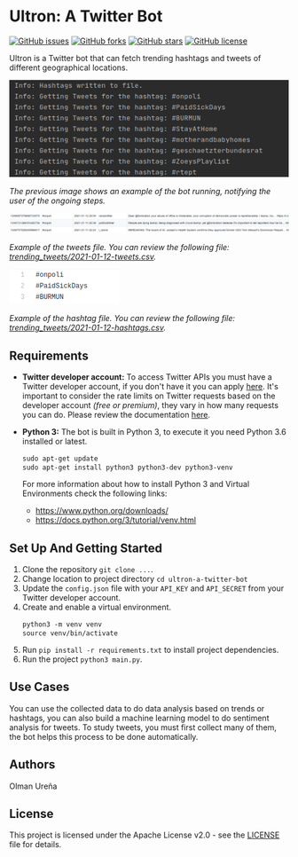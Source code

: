 # Ultron: A Twitter Bot

[![GitHub issues](https://img.shields.io/github/issues/olmaneuh/ultron-a-twitter-bot)](https://github.com/olmaneuh/ultron-a-twitter-bot/issues)
[![GitHub forks](https://img.shields.io/github/forks/olmaneuh/ultron-a-twitter-bot)](https://github.com/olmaneuh/ultron-a-twitter-bot/network)
[![GitHub stars](https://img.shields.io/github/stars/olmaneuh/ultron-a-twitter-bot)](https://github.com/olmaneuh/ultron-a-twitter-bot/stargazers)
[![GitHub license](https://img.shields.io/github/license/olmaneuh/ultron-a-twitter-bot)](https://github.com/olmaneuh/ultron-a-twitter-bot/blob/main/LICENSE)

Ultron is a Twitter bot that can fetch trending hashtags and tweets of different geographical locations.

![demo](./images/demo.png)

_The previous image shows an example of the bot running, notifying the user of the ongoing steps._

![tweets file](./images/file_example_1.png)

_Example of the tweets file. You can review the following file: [trending_tweets/2021-01-12-tweets.csv](https://github.com/olmaneuh/ultron-a-twitter-bot/blob/main/trending_tweets/2021-01-12-tweets.csv)._

![tweets file](./images/file_example_2.png)

_Example of the hashtag file. You can review the following file: [trending_tweets/2021-01-12-hashtags.csv](https://github.com/olmaneuh/ultron-a-twitter-bot/blob/main/trending_tweets/2021-01-12-hashtags.csv)._


## Requirements

* **Twitter developer account:** To access Twitter APIs you must have a Twitter developer account, 
  if you don't have it you can apply [here](https://developer.twitter.com/en/apply-for-access).
  It's important to consider the rate limits on Twitter requests based on the developer account _(free or premium)_, 
  they vary in how many requests you can do. Please review the documentation 
  [here](https://developer.twitter.com/en/docs/rate-limits).
  
* **Python 3:** The bot is built in Python 3, to execute it you need Python 3.6 installed or latest.
  ```
  sudo apt-get update
  sudo apt-get install python3 python3-dev python3-venv
  ```
  For more information about how to install Python 3  and Virtual Environments check the following links:
  * https://www.python.org/downloads/
  * https://docs.python.org/3/tutorial/venv.html


## Set Up And Getting Started

1. Clone the repository ``` git clone ... ```.
2. Change location to project directory ```cd ultron-a-twitter-bot```
3. Update the ```config.json``` file with your ```API_KEY``` and ```API_SECRET``` from your Twitter developer account.
4. Create and enable a virtual environment. 
    ```
    python3 -m venv venv
    source venv/bin/activate
    ```
5. Run ```pip install -r requirements.txt``` to install project dependencies.
6. Run the project ```python3 main.py```.


## Use Cases

You can use the collected data to do data analysis based on trends or hashtags, you can also build a machine learning 
model to do sentiment analysis for tweets. To study tweets, you must first collect many of them, the bot helps this 
process to be done automatically.


## Authors

Olman Ureña


## License

This project is licensed under the Apache License v2.0 - see the [LICENSE](LICENSE) file for details.
